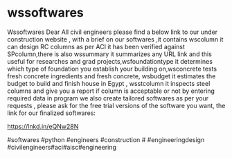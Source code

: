 # wssoftwares
Wssoftwares
Dear All civil engineers please find a below link to our under construction website , with a brief on our softwares ,it contains wscolumn it can design RC columns as per ACI it has been verified against SPcolumn,there is also wssummary it summarizes any URL link and this useful for researches and grad projects,wsfoundationtype it determines which type of foundation you establish your building on,wsconcrete tests fresh concrete ingredients and fresh concrete, wsbudget it estimates the budget to build and finish house in Egypt , wsstcolumn it inspects steel columns and give you a report if column is acceptable or not by entering required data in program we also create tailored softwares as per your requests , please ask for the free trial versions of the software you want,  the link for our finalized softwares:

https://lnkd.in/eQNw28N 

#softwares  #python #engineers 
 #construction # #engineeringdesign  #civilengineers#aci#aisc#engineering
